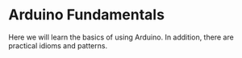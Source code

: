 # Arduino Fundamentals

Here we will learn the basics of using Arduino. In addition, there are practical idioms and patterns.
